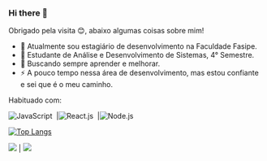 ### Hi there 👋
Obrigado pela visita 😊, abaixo algumas coisas sobre mim!

- 🔭 Atualmente sou estagiário de desenvolvimento na Faculdade Fasipe.
- 🌱 Estudante de Análise e Desenvolvimento de Sistemas, 4° Semestre.
- 🤔 Buscando sempre aprender e melhorar.
- ⚡ A pouco tempo nessa área de desenvolvimento, mas estou confiante e sei que é o meu caminho.

Habituado com:

![JavaScript](https://img.shields.io/badge/-JavaScript-F7DF1E?style=for-the-badge&logo=javascript&labelColor=0D1117)&nbsp;
|![React.js](https://img.shields.io/badge/-React.js-61DAFB?style=for-the-badge&logo=react&labelColor=0D1117)&nbsp;
|![Node.js](https://img.shields.io/badge/-Node.js-43853D?style=for-the-badge&logo=node.js&labelColor=0D1117)&nbsp;

[![Top Langs](https://github-readme-stats.vercel.app/api/top-langs/?username=anuraghazra&layout=compact&theme=dark)](https://github.com/anuraghazra/github-readme-stats)


<a href="https://instagram.com/iago2p"><img src="https://img.shields.io/badge/Instagram-E4405F?style=for-the-badge&logo=instagram&logoColor=white" /></a> | <a href="https://www.linkedin.com/in/iago-ferreira-aparecido-738bb0232/"><img src="https://img.shields.io/badge/LinkedIn-0077B5?style=for-the-badge&logo=linkedin&logoColor=white" /></a>

